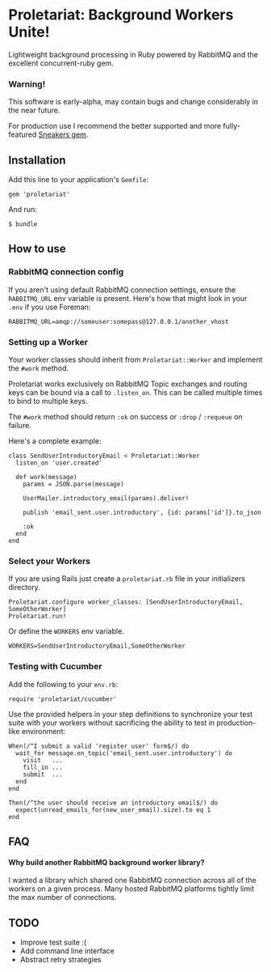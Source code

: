 # Proletariat: Background Workers Unite!

Lightweight background processing in Ruby powered by RabbitMQ and the excellent concurrent-ruby gem.

### Warning!

This software is early-alpha, may contain bugs and change considerably in the near future.

For production use I recommend the better supported and more fully-featured [Sneakers gem](https://github.com/jondot/sneakers).

## Installation

Add this line to your application's `Gemfile`:

    gem 'proletariat'

And run:

    $ bundle

## How to use

### RabbitMQ connection config

If you aren't using default RabbitMQ connection settings, ensure the `RABBITMQ_URL` env variable is present. Here's how that might look in your `.env` if you use Foreman:

	RABBITMQ_URL=amqp://someuser:somepass@127.0.0.1/another_vhost

### Setting up a Worker

Your worker classes should inherit from `Proletariat::Worker` and implement the `#work` method.

Proletariat works exclusively on RabbitMQ Topic exchanges and routing keys can be bound via a call to `.listen_on`. This can be called multiple times to bind to multiple keys.

The `#work` method should return `:ok` on success or `:drop` / `:requeue` on failure.

Here's a complete example:
	
	class SendUserIntroductoryEmail < Proletariat::Worker
	  listen_on 'user.created'
	
	  def work(message)
	    params = JSON.parse(message)
	
	    UserMailer.introductory_email(params).deliver!
	
	    publish 'email_sent.user.introductory', {id: params['id']}.to_json
	
	    :ok
	  end
	end
	
### Select your Workers

If you are using Rails just create a `proletariat.rb` file in your initializers directory.

	Proletariat.configure worker_classes: [SendUserIntroductoryEmail, SomeOtherWorker]
	Proletariat.run!
	
Or define the `WORKERS` env variable.

	WORKERS=SendUserIntroductoryEmail,SomeOtherWorker
	
### Testing with Cucumber

Add the following to your `env.rb`:

	require 'proletariat/cucumber'
	
Use the provided helpers in your step definitions to synchronize your test suite with your workers without sacrificing the ability to test in production-like environment:

	When(/^I submit a valid 'register user' form$/) do
	  wait_for message.on_topic('email_sent.user.introductory') do
	    visit   ...
	    fill_in ...
	    submit  ...
	  end
	end
	
	Then(/^the user should receive an introductory email$/) do
	  expect(unread_emails_for(new_user_email).size).to eq 1
	end

## FAQ

#### Why build another RabbitMQ background worker library?

I wanted a library which shared one RabbitMQ connection across all of the workers on a given process. Many hosted RabbitMQ platforms tightly limit the max number of connections.

## TODO
- Improve test suite :(
- Add command line interface
- Abstract retry strategies